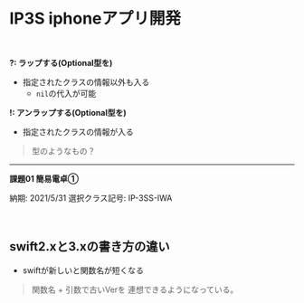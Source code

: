 # **IP3S iphoneアプリ開発**

<br>

**?: ラップする(Optional型を)**

  - 指定されたクラスの情報以外も入る
    - `nil`の代入が可能  


**!: アンラップする(Optional型を)**

  - 指定されたクラスの情報が入る

> 型のようなもの？

***

**課題01 簡易電卓①**

納期: 2021/5/31
選択クラス記号: IP-3SS-IWA

<br>

## swift2.xと3.xの書き方の違い

  - swiftが新しいと関数名が短くなる
  > 関数名 + 引数で古いVerを
  > 連想できるようになっている。
